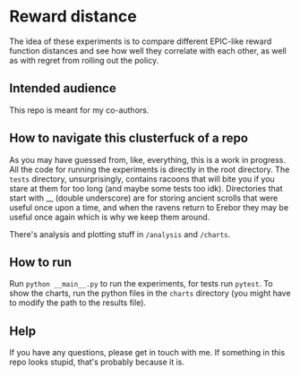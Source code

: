 # Reward distance
The idea of these experiments is to compare different EPIC-like
reward function distances and see how well they correlate with each other,
as well as with regret from rolling out the policy.

## Intended audience
This repo is meant for my co-authors.

## How to navigate this clusterfuck of a repo
As you may have guessed from, like, everything, this is a work in progress.
All the code for running the experiments is directly in the root directory.
The `tests` directory, unsurprisingly, contains racoons that will
bite you if you stare at them for too long (and maybe some tests too idk).
Directories that start with __ (double underscore) are for storing ancient
scrolls that were useful once upon a time, and when the ravens return to
Erebor they may be useful once again which is why we keep them around.

There's analysis and plotting stuff in `/analysis` and `/charts`.

## How to run
Run `python __main__.py` to run the experiments, for tests run `pytest`.
To show the charts, run the python files in the `charts` directory
(you might have to modify the path to the results file).

## Help
If you have any questions, please get in touch with me. If something in this
repo looks stupid, that's probably because it is.
